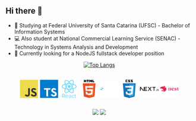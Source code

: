 ## Hi there 👋

- 🎒 Studying at Federal University of Santa Catarina (UFSC) - Bachelor of Information Systems
- 💻 Also student at National Commercial Learning Service (SENAC) - Technology in Systems Analysis and Development
- 🔔 Currently looking for a NodeJS fullstack developer position

<div align="center">
  
  [![Top Langs](https://github-readme-stats.vercel.app/api/top-langs/?username=alexandreconte&layout=donut-vertical)](https://github.com/alexandreconte/github-readme-stats)
  
</div>

<div style="display: inline_block" align="center"><br>
  <img align="center" alt="Javascript" height="50" width="50" src="https://raw.githubusercontent.com/devicons/devicon/master/icons/javascript/javascript-original.svg" />
  <img align="center" alt="Typescript" height="50" width="50" src="https://raw.githubusercontent.com/devicons/devicon/master/icons/typescript/typescript-original.svg" />
  <img align="center" alt="React" height="50" width="50" src="https://raw.githubusercontent.com/devicons/devicon/master/icons/react/react-original-wordmark.svg" />
  <img align="center" alt="HTML" height="50" width="50" src="https://raw.githubusercontent.com/devicons/devicon/master/icons/html5/html5-original-wordmark.svg" />
  <img align="center" alt="Tailwind CSS" height="50" width="50" src="https://raw.githubusercontent.com/devicons/devicon/master/icons/tailwindcss/tailwindcss-original-wordmark.svg" />
  <img align="center" alt="CSS" height="50" width="50" src="https://raw.githubusercontent.com/devicons/devicon/master/icons/css3/css3-original-wordmark.svg" />
  <img align="center" alt="NextJS" height="50" width="50" src="https://raw.githubusercontent.com/devicons/devicon/master/icons/nextjs/nextjs-original-wordmark.svg" />
  <img align="center" alt="NestJs" height="50" width="50" src="https://raw.githubusercontent.com/devicons/devicon/master/icons/nestjs/nestjs-original-wordmark.svg" />
</div>

##

<div align="center">
    <a href="https://www.linkedin.com/in/alecontedev/" target="_blank"><img src="https://img.shields.io/badge/-LinkedIn-%230077B5?style=for-the-badge&logo=linkedin&logoColor=white" /></a> 
    <a href="mailto:alexandreconte.dev@gmail.com" target="_blank"><img src="https://img.shields.io/badge/-Gmail-%23333?style=for-the-badge&logo=gmail&logoColor=white" /></a>
</div>
